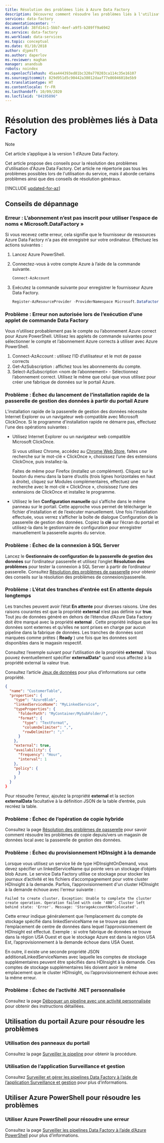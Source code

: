 ```yaml
---
title: Résolution des problèmes liés à Azure Data Factory
description: Découvrez comment résoudre les problèmes liés à l'utilisation de Azure Data Factory.
services: data-factory
documentationcenter: ''
ms.assetid: 38fd14c1-5bb7-4eef-a9f5-b289ff9a6942
ms.service: data-factory
ms.workload: data-services
ms.topic: conceptual
ms.date: 01/10/2018
author: djpmsft
ms.author: daperlov
ms.reviewer: maghan
manager: anandsub
robots: noindex
ms.openlocfilehash: 45aa444393ed81bc320a770203ca114c35e16107
ms.sourcegitcommit: 829d951d5c90442a38012daaf77e86046018e5b9
ms.translationtype: HT
ms.contentlocale: fr-FR
ms.lasthandoff: 10/09/2020
ms.locfileid: "84195896"
---
```

# <a name="troubleshoot-data-factory-issues"></a>Résolution des problèmes liés à Data Factory
> [!NOTE]
> Cet article s’applique à la version 1 d’Azure Data Factory. 

Cet article propose des conseils pour la résolution des problèmes d'utilisation d'Azure Data Factory. Cet article ne répertorie pas tous les problèmes possibles lors de l'utilisation du service, mais il aborde certains problèmes ainsi que des conseils de résolution généraux.   

[!INCLUDE [updated-for-az](../../../includes/updated-for-az.md)]

## <a name="troubleshooting-tips"></a>Conseils de dépannage
### <a name="error-the-subscription-is-not-registered-to-use-namespace-microsoftdatafactory"></a>Erreur : L’abonnement n’est pas inscrit pour utiliser l’espace de noms « Microsoft.DataFactory »
Si vous recevez cette erreur, cela signifie que le fournisseur de ressources Azure Data Factory n'a pas été enregistré sur votre ordinateur. Effectuez les actions suivantes :

1. Lancez Azure PowerShell.
2. Connectez-vous à votre compte Azure à l’aide de la commande suivante.

    ```powershell
    Connect-AzAccount
    ```
3. Exécutez la commande suivante pour enregistrer le fournisseur Azure Data Factory.

    ```powershell        
    Register-AzResourceProvider -ProviderNamespace Microsoft.DataFactory
    ```

### <a name="problem-unauthorized-error-when-running-a-data-factory-cmdlet"></a>Problème : Erreur non autorisée lors de l’exécution d’une applet de commande Data Factory
Vous n’utilisez probablement pas le compte ou l’abonnement Azure correct pour Azure PowerShell. Utilisez les applets de commande suivantes pour sélectionner le compte et l’abonnement Azure corrects à utiliser avec Azure PowerShell.

1. Connect-AzAccount : utilisez l’ID d’utilisateur et le mot de passe corrects
2. Get-AzSubscription : affichez tous les abonnements du compte.
3. Select-AzSubscription &lt;nom de l’abonnement&gt; - Sélectionnez l’abonnement correct. Utilisez le même que celui que vous utilisez pour créer une fabrique de données sur le portail Azure.

### <a name="problem-fail-to-launch-data-management-gateway-express-setup-from-azure-portal"></a>Problème : Échec du lancement de l’installation rapide de la passerelle de gestion des données à partir du portail Azure
L’installation rapide de la passerelle de gestion des données nécessite Internet Explorer ou un navigateur web compatible avec Microsoft ClickOnce. Si le programme d'installation rapide ne démarre pas, effectuez l'une des opérations suivantes :

* Utilisez Internet Explorer ou un navigateur web compatible Microsoft ClickOnce.

    Si vous utilisez Chrome, accédez au [Chrome Web Store](https://chrome.google.com/webstore/), faites une recherche sur le mot-clé « ClickOnce », choisissez l’une des extensions ClickOnce, puis installez-la.

    Faites de même pour Firefox (installez un complément). Cliquez sur le bouton du menu dans la barre d’outils (trois lignes horizontales en haut à droite), cliquez sur Modules complémentaires, effectuez une recherche avec le mot-clé « ClickOnce », choisissez l’une des extensions de ClickOnce et installez le programme.
* Utilisez le lien **Configuration manuelle** qui s’affiche dans le même panneau sur le portail. Cette approche vous permet de télécharger le fichier d’installation et de l’exécuter manuellement. Une fois l'installation effectuée, vous verrez s’afficher la boîte de dialogue Configuration de la passerelle de gestion des données. Copiez la **clé** sur l’écran du portail et utilisez-la dans le gestionnaire de configuration pour enregistrer manuellement la passerelle auprès du service.  

### <a name="problem-fail-to-connect-to-sql-server"></a>Problème : Échec de la connexion à SQL Server
Lancez le **Gestionnaire de configuration de la passerelle de gestion des données** sur l’ordinateur passerelle et utilisez l’onglet **Résolution des problèmes** pour tester la connexion à SQL Server à partir de l’ordinateur passerelle. Consultez [Résolution des problèmes de passerelle](data-factory-data-management-gateway.md#troubleshooting-gateway-issues) pour obtenir des conseils sur la résolution des problèmes de connexion/passerelle.   

### <a name="problem-input-slices-are-in-waiting-state-forever"></a>Problème : L’état des tranches d’entrée est En attente depuis longtemps
Les tranches peuvent avoir l’état **En attente** pour diverses raisons. Une des raisons courantes est que la propriété **external** n’est pas définie sur **true**. Tout jeu de données généré en dehors de l’étendue d’Azure Data Factory doit être marqué avec la propriété **external** . Cette propriété indique que les données sont externes et qu’elles ne sont prises en charge par aucun pipeline dans la fabrique de données. Les tranches de données sont marquées comme prêtes ( **Ready** ) une fois que les données sont disponibles dans le magasin respectif.

Consultez l’exemple suivant pour l’utilisation de la propriété **external** . Vous pouvez éventuellement spécifier **externalData*** quand vous affectez à la propriété external la valeur true.

Consultez l’article [Jeux de données](data-factory-create-datasets.md) pour plus d’informations sur cette propriété.

```json
{
  "name": "CustomerTable",
  "properties": {
    "type": "AzureBlob",
    "linkedServiceName": "MyLinkedService",
    "typeProperties": {
      "folderPath": "MyContainer/MySubFolder/",
      "format": {
        "type": "TextFormat",
        "columnDelimiter": ",",
        "rowDelimiter": ";"
      }
    },
    "external": true,
    "availability": {
      "frequency": "Hour",
      "interval": 1
    },
    "policy": {
      }
    }
  }
}
```

Pour résoudre l’erreur, ajoutez la propriété **external** et la section **externalData** facultative à la définition JSON de la table d’entrée, puis recréez la table.

### <a name="problem-hybrid-copy-operation-fails"></a>Problème : Échec de l’opération de copie hybride
Consultez la page [Résolution des problèmes de passerelle](data-factory-data-management-gateway.md#troubleshooting-gateway-issues) pour savoir comment résoudre les problèmes de copie depuis/vers un magasin de données local avec la passerelle de gestion des données.

### <a name="problem-on-demand-hdinsight-provisioning-fails"></a>Problème : Échec du provisionnement HDInsight à la demande
Lorsque vous utilisez un service lié de type HDInsightOnDemand, vous devez spécifier un linkedServiceName qui pointe vers un stockage d’objets blob Azure. Le service Data Factory utilise ce stockage pour stocker les journaux d’activité et les fichiers d’accompagnement pour votre cluster HDInsight à la demande.  Parfois, l’approvisionnement d'un cluster HDInsight à la demande échoue avec l'erreur suivante :

```
Failed to create cluster. Exception: Unable to complete the cluster create operation. Operation failed with code '400'. Cluster left behind state: 'Error'. Message: 'StorageAccountNotColocated'.
```

Cette erreur indique généralement que l’emplacement du compte de stockage spécifié dans linkedServiceName ne se trouve pas dans l’emplacement de centre de données dans lequel l’approvisionnement de HDInsight est effectué. Exemple : si votre fabrique de données se trouve dans la région USA Ouest et que le stockage Azure est dans la région USA Est, l’approvisionnement à la demande échoue dans USA Ouest.

En outre, il existe une seconde propriété JSON additionalLinkedServiceNames avec laquelle les comptes de stockage supplémentaires peuvent être spécifiés dans HDInsight à la demande. Ces comptes de stockage supplémentaires liés doivent avoir le même emplacement que le cluster HDInsight, ou l’approvisionnement échoue avec la même erreur.

### <a name="problem-custom-net-activity-fails"></a>Problème : Échec de l’activité .NET personnalisée
Consultez la page [Déboguer un pipeline avec une activité personnalisée](data-factory-use-custom-activities.md#troubleshoot-failures) pour obtenir des instructions détaillées.

## <a name="use-azure-portal-to-troubleshoot"></a>Utilisation du portail Azure pour résoudre les problèmes
### <a name="using-portal-blades"></a>Utilisation des panneaux du portail
Consultez la page [Surveiller le pipeline](data-factory-monitor-manage-pipelines.md) pour obtenir la procédure.

### <a name="using-monitor-and-manage-app"></a>Utilisation de l’application Surveillance et gestion
Consultez [Surveiller et gérer les pipelines Data Factory à l’aide de l’application Surveillance et gestion](data-factory-monitor-manage-app.md) pour plus d’informations.

## <a name="use-azure-powershell-to-troubleshoot"></a>Utiliser Azure PowerShell pour résoudre les problèmes
### <a name="use-azure-powershell-to-troubleshoot-an-error"></a>Utiliser Azure PowerShell pour résoudre une erreur
Consultez la page [Surveiller les pipelines Data Factory à l’aide d’Azure PowerShell](data-factory-monitor-manage-pipelines.md) pour plus d’informations.

[adfgetstarted]: data-factory-copy-data-from-azure-blob-storage-to-sql-database.md
[use-custom-activities]: data-factory-use-custom-activities.md
[troubleshoot]: data-factory-troubleshoot.md
[developer-reference]: https://go.microsoft.com/fwlink/?LinkId=516908
[cmdlet-reference]: https://go.microsoft.com/fwlink/?LinkId=517456
[json-scripting-reference]: https://go.microsoft.com/fwlink/?LinkId=516971

[azure-portal]: https://portal.azure.com/

[image-data-factory-troubleshoot-with-error-link]: ./media/data-factory-troubleshoot/DataFactoryWithErrorLink.png

[image-data-factory-troubleshoot-datasets-with-errors-blade]: ./media/data-factory-troubleshoot/DatasetsWithErrorsBlade.png

[image-data-factory-troubleshoot-table-blade-with-problem-slices]: ./media/data-factory-troubleshoot/TableBladeWithProblemSlices.png

[image-data-factory-troubleshoot-activity-run-with-error]: ./media/data-factory-troubleshoot/ActivityRunDetailsWithError.png

[image-data-factory-troubleshoot-dataslice-blade-with-active-runs]: ./media/data-factory-troubleshoot/DataSliceBladeWithActivityRuns.png

[image-data-factory-troubleshoot-walkthrough2-with-errors-link]: ./media/data-factory-troubleshoot/Walkthrough2WithErrorsLink.png

[image-data-factory-troubleshoot-walkthrough2-datasets-with-errors]: ./media/data-factory-troubleshoot/Walkthrough2DataSetsWithErrors.png

[image-data-factory-troubleshoot-walkthrough2-table-with-problem-slices]: ./media/data-factory-troubleshoot/Walkthrough2TableProblemSlices.png

[image-data-factory-troubleshoot-walkthrough2-slice-activity-runs]: ./media/data-factory-troubleshoot/Walkthrough2DataSliceActivityRuns.png

[image-data-factory-troubleshoot-activity-run-details]: ./media/data-factory-troubleshoot/Walkthrough2ActivityRunDetails.png
